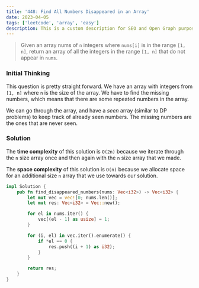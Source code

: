 ```yaml
---
title: '448: Find All Numbers Disappeared in an Array'
date: 2023-04-05
tags: ['leetcode', 'array', 'easy']
description: This is a custom description for SEO and Open Graph purposes. If it's not provided, it defaults to auto-generated excerpts of the page content.
---
```


> Given an array nums of `n` integers where `nums[i]` is in the range `[1, n]`, return an array of all the integers in the range `[1, n]` that do not appear in `nums`.

### Initial Thinking

This question is pretty straight forward. We have an array with integers from `[1, n]` where `n` is the size of the array. We have to find the missing numbers, which means that there are some repeated numbers in the array.

We can go through the array, and have a *seen* array (similar to DP problems) to keep track of already seen numbers. The missing numbers are the ones that are never seen.

### Solution

The **time complexity** of this solution is `O(2n)` because we iterate through the `n` size array once and then again with the `n` size array that we made.

The **space complexity** of this solution is `O(n)` because we allocate space for an additional size `n` array that we use towards our solution.

```rust
impl Solution {
    pub fn find_disappeared_numbers(nums: Vec<i32>) -> Vec<i32> {
        let mut vec = vec![0; nums.len()];
        let mut res: Vec<i32> = Vec::new();

        for el in nums.iter() {
            vec[(el - 1) as usize] = 1;
        }

        for (i, el) in vec.iter().enumerate() {
            if *el == 0 {
                res.push((i + 1) as i32);
            }
        }

        return res;
    }
}
```